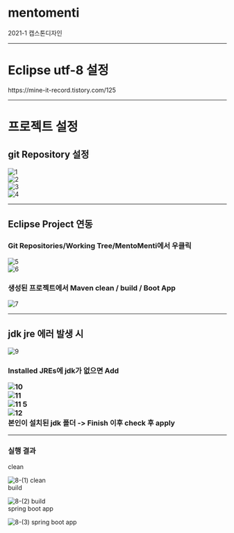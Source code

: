 # mentomenti
2021-1 캡스톤디자인
<hr>
<h1>Eclipse utf-8 설정</h1>
https://mine-it-record.tistory.com/125
<hr>

<h1>프로젝트 설정</h1>

<h2> git Repository 설정 </h2>

![1](https://user-images.githubusercontent.com/76891875/112756500-6d2dbf80-9020-11eb-8ad4-2138f4f8521b.PNG) <br>
![2](https://user-images.githubusercontent.com/76891875/112756511-80d92600-9020-11eb-9230-20f002c647ad.PNG) <br>
![3](https://user-images.githubusercontent.com/76891875/112756515-85054380-9020-11eb-9ac9-2c4a51cc217c.PNG) <br>
![4](https://user-images.githubusercontent.com/76891875/112756523-93535f80-9020-11eb-9604-f4ffa4108c0e.PNG) <br>

<hr>
<h2> Eclipse Project 연동 </h2>
<h3> Git Repositories/Working Tree/MentoMenti에서 우클릭</h3>

![5](https://user-images.githubusercontent.com/76891875/112756538-a403d580-9020-11eb-9a62-f2bb5176661f.png) <br>
![6](https://user-images.githubusercontent.com/76891875/112756541-a6662f80-9020-11eb-95dd-82a7cbddcf38.PNG) <br>
<h3> 생성된 프로젝트에서 Maven clean / build / Boot App  </h3>

![7](https://user-images.githubusercontent.com/76891875/112756543-a7975c80-9020-11eb-8262-c640238a7bad.png) <br>

<hr>
<h2> jdk jre 에러 발생 시 </h3>

![9](https://user-images.githubusercontent.com/76891875/112756944-6738de00-9022-11eb-91ef-1e49cfa0c81b.png) <br>
<h3> Installed JREs에 jdk가 없으면 Add

![10](https://user-images.githubusercontent.com/76891875/112756951-7324a000-9022-11eb-9809-24718f4106e2.PNG) <br>
![11](https://user-images.githubusercontent.com/76891875/112757131-60f73180-9023-11eb-953b-11c4b4442c64.PNG) <br>
![11 5](https://user-images.githubusercontent.com/76891875/112757135-62285e80-9023-11eb-8018-4c05ef028870.PNG) <br>
![12](https://user-images.githubusercontent.com/76891875/112757137-63f22200-9023-11eb-8d4a-e3efb682db51.PNG) <br>
본인이 설치된 jdk 폴더 -> Finish 이후 check 후 apply




<hr>
<h3> 실행 결과 </h3>
clean <br>

![8-(1) clean](https://user-images.githubusercontent.com/76891875/112756558-bb42c300-9020-11eb-8559-7fc968b82dd9.PNG) <br>
build <br>

![8-(2) build](https://user-images.githubusercontent.com/76891875/112756560-c0077700-9020-11eb-9fee-368cad632b6f.PNG) <br>
spring boot app <br>

![8-(3) spring boot app](https://user-images.githubusercontent.com/76891875/112756564-c564c180-9020-11eb-8cf4-fce4cb52cab6.PNG) <br>
 






